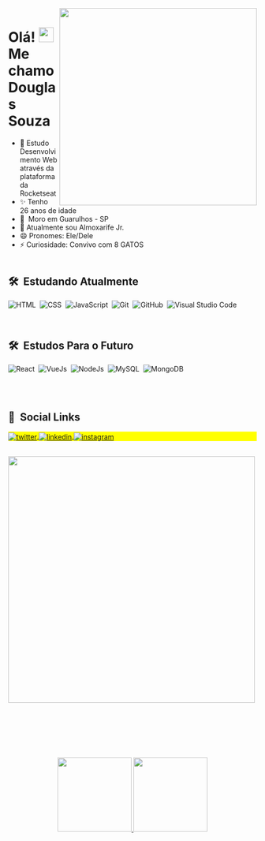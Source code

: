 <img align="right" height="400em" src="https://user-images.githubusercontent.com/62728192/138982256-8c469d53-00db-43e0-a44e-fd98458a0653.png"/>
<h1 align="left">Olá! <img src="https://raw.githubusercontent.com/kaueMarques/kaueMarques/master/hi.gif" width="30px"> Me chamo Douglas Souza</h1>


- 🚀 Estudo Desenvolvimento Web através da plataforma da Rocketseat
- ✨ Tenho 26 anos de idade
- 📍&nbsp;&nbsp;Moro em Guarulhos - SP
- 🔭 Atualmente sou Almoxarife Jr.
- 😄 Pronomes: Ele/Dele
- ⚡ Curiosidade: Convivo com 8 GATOS 
<br><br>

## 🛠 &nbsp;Estudando Atualmente

![HTML](https://img.shields.io/badge/-HTML-05122A?style=flat&logo=HTML5)&nbsp;
![CSS](https://img.shields.io/badge/-CSS-05122A?style=flat&logo=CSS3&logoColor=1572B6)&nbsp;
![JavaScript](https://img.shields.io/badge/-JavaScript-05122A?style=flat&logo=javascript)&nbsp;
![Git](https://img.shields.io/badge/-Git-05122A?style=flat&logo=git)&nbsp;
![GitHub](https://img.shields.io/badge/-GitHub-05122A?style=flat&logo=github)&nbsp;
![Visual Studio Code](https://img.shields.io/badge/-Visual%20Studio%20Code-05122A?style=flat&logo=visual-studio-code&logoColor=007ACC)&nbsp;

<br>

## 🛠 &nbsp;Estudos Para o Futuro

![React](https://img.shields.io/badge/-React-05122A?style=flat&logo=react)&nbsp;
![VueJs](https://img.shields.io/badge/-VueJs-05122A?style=flat&logo=vue.js)&nbsp;
![NodeJs](https://img.shields.io/badge/-NodeJs-05122A?style=flat&logo=node.js)&nbsp;
![MySQL](https://img.shields.io/badge/-MySQL-05122A?style=flat&logo=mysql)&nbsp;
![MongoDB](https://img.shields.io/badge/-MongoDB-05122A?style=flat&logo=MongoDB)&nbsp;




<br><br>


## 👱 &nbsp;Social Links

<p align="left" style="background:yellow">
<a href="https://twitter.com/__akzo" target="_blank">
  <img align="center" src="https://img.shields.io/badge/-__akzo-05122A?style=flat&logo=twitter" alt="twitter"/>  
</a>
<a href="https://linkedin.com/in/douglas-souzap" target="_blank">
  <img align="center" src="https://img.shields.io/badge/-douglassouzap-05122A?style=flat&logo=linkedin" alt="linkedin"/>
</a>
<a href="https://instagram.com/_thedoug" target="_blank">
 <img align="center" src="https://img.shields.io/badge/-_thedoug-05122A?style=flat&logo=instagram" alt="instagram"/>
</a>

  
</p>
<br>
<img width="500em" src="https://github-readme-twitter-gazf.vercel.app/api?id=__akzo&layout=wide&show_reply=off&show_retweet=off" />

<br><br><br>
##
<br>
<div align="center">
  <a href="https://github.com/dougsouzap">
  <img height="150em" src="https://github-readme-stats.vercel.app/api?username=dougsouzap&show_icons=true&theme=omni&include_all_commits=true&count_private=true"/>
  <img height="150em" src="https://github-readme-stats.vercel.app/api/top-langs/?username=dougsouzap&layout=compact&langs_count=7&theme=omni"/>
</div>
<br><br>
